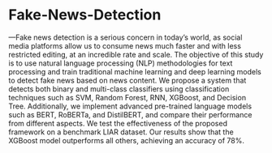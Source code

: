 # Fake-News-Detection
—Fake news detection is a serious concern in today’s world, as social media platforms allow us to consume news much faster and with less restricted editing, at an incredible rate and scale. The objective of this study is to use natural language processing (NLP) methodologies for text processing and train traditional machine learning and deep learning models to detect fake news based on news content. We propose a system that detects both binary and multi-class classifiers using classification techniques such as SVM, Random Forest, RNN, XGBoost, and Decision Tree. Additionally, we implement advanced pre-trained language models such as BERT, RoBERTa, and DistilBERT, and compare their performance from different aspects. We test the effectiveness of the proposed framework on a benchmark LIAR dataset. Our results show that the XGBoost model outperforms all others, achieving an accuracy of 78%.
